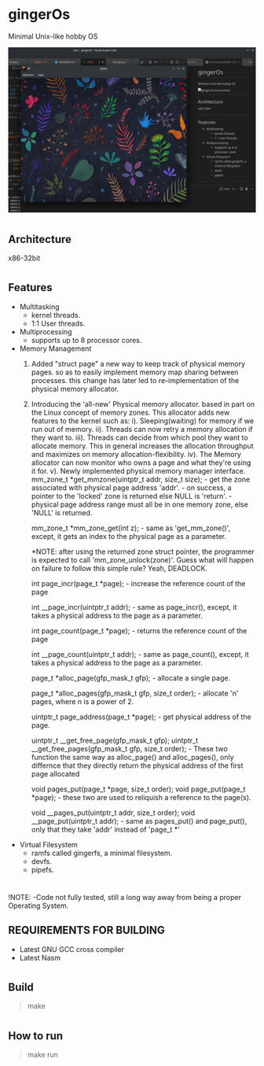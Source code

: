 # gingerOs
Minimal Unix-like hobby OS

<img alt="gingerOs-Screenshot" src="gingerOs-Screenshot.png">

#

## Architecture
x86-32bit
#

## Features
- Multitasking
    - kernel threads.
    - 1:1 User threads.
- Multiprocessing
    - supports up to 8 processor cores.
- Memory Management
    1. Added "struct page" a new way to keep track of physical memory pages. so as to easily implement memory map sharing between processes.
        this change has later led to
        re-implementation of the physical memory allocator.
    2. Introducing the 'all-new' Physical memory allocator.
        based in part on the Linux concept of memory zones.
        This allocator adds new features to the kernel such as:
        i).     Sleeping(waiting) for memory if we run out of memory.
        ii).    Threads can now retry a memory allocation if they want to.
        iii).   Threads can decide from which pool they want to allocate memory.
                This in general increases the allocation throughput and maximizes on
                memory allocation-flexibility.
        iv).    The Memory allocator can now monitor who owns a page
                and what they're using it for.
        v). Newly implemented physical memory manager interface.
            mm_zone_t *get_mmzone(uintptr_t addr, size_t size);
            - get the zone associated with physical page address 'addr'.
            - on success, a pointer to the 'locked' zone is returned else NULL is 'return'.
            - physical page address range must all be in one memory zone, else 'NULL' is returned. 
        
        mm_zone_t *mm_zone_get(int z);
            - same as 'get_mm_zone()', except, it gets an index to the physical page as a parameter.

        *NOTE: after using the returned zone struct pointer, 
            the programmer is expected to call 'mm_zone_unlock(zone)'.
            Guess what will happen on failure to follow this simple rule? Yeah, DEADLOCK.

        int page_incr(page_t *page);
            - increase the reference count of the page

        int __page_incr(uintptr_t addr);
            - same as page_incr(), except, it takes a physical address to the page as a parameter.
        
        int page_count(page_t *page);
            - returns the reference count of the page
        
        int __page_count(uintptr_t addr);
            - same as page_count(), except, it takes a physical address to the page as a parameter.

        page_t *alloc_page(gfp_mask_t gfp);
            - allocate a single page.
        
        page_t *alloc_pages(gfp_mask_t gfp, size_t order);
            - allocate 'n' pages, where n is a power of 2.
        
        uintptr_t page_address(page_t *page);
            - get physical address of the page.

        uintptr_t __get_free_page(gfp_mask_t gfp);
        uintptr_t __get_free_pages(gfp_mask_t gfp, size_t order);
            - These two function the same way as alloc_page() and alloc_pages(),
                only differnce that they directly return the physical address of the first page allocated

        void pages_put(page_t *page, size_t order);
        void page_put(page_t *page);
            - these two are used to reliquish a reference to the page(s).

        void __pages_put(uintptr_t addr, size_t order);
        void __page_put(uintptr_t addr);
            - same as pages_put() and page_put(), only that they take 'addr' instead of 'page_t *'
- Virtual Filesystem
    - ramfs called gingerfs, a minimal filesystem.
    - devfs.
    - pipefs.
#

!NOTE:
-Code not fully tested, still a long way away from being a proper Operating System.

## REQUIREMENTS FOR BUILDING
- Latest GNU GCC cross compiler
- Latest Nasm
#

## Build
> make
#

## How to run
> make run
#
